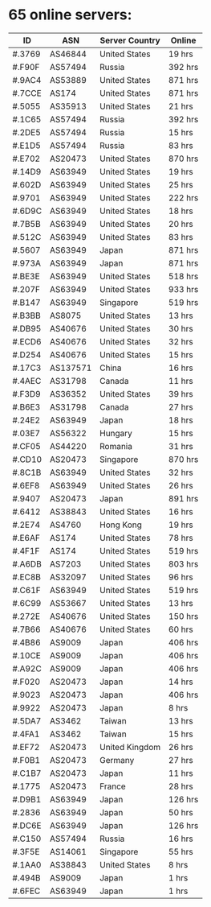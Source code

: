# 65 online servers:

| ID | ASN | Server Country | Online |
| ------ | ------ | ------ | ------ |
| #.3769 | AS46844 | United States | 19 hrs |
| #.F90F | AS57494 | Russia | 392 hrs |
| #.9AC4 | AS53889 | United States | 871 hrs |
| #.7CCE | AS174 | United States | 871 hrs |
| #.5055 | AS35913 | United States | 21 hrs |
| #.1C65 | AS57494 | Russia | 392 hrs |
| #.2DE5 | AS57494 | Russia | 15 hrs |
| #.E1D5 | AS57494 | Russia | 83 hrs |
| #.E702 | AS20473 | United States | 870 hrs |
| #.14D9 | AS63949 | United States | 19 hrs |
| #.602D | AS63949 | United States | 25 hrs |
| #.9701 | AS63949 | United States | 222 hrs |
| #.6D9C | AS63949 | United States | 18 hrs |
| #.7B5B | AS63949 | United States | 20 hrs |
| #.512C | AS63949 | United States | 83 hrs |
| #.5607 | AS63949 | Japan | 871 hrs |
| #.973A | AS63949 | Japan | 871 hrs |
| #.BE3E | AS63949 | United States | 518 hrs |
| #.207F | AS63949 | United States | 933 hrs |
| #.B147 | AS63949 | Singapore | 519 hrs |
| #.B3BB | AS8075 | United States | 13 hrs |
| #.DB95 | AS40676 | United States | 30 hrs |
| #.ECD6 | AS40676 | United States | 32 hrs |
| #.D254 | AS40676 | United States | 15 hrs |
| #.17C3 | AS137571 | China | 16 hrs |
| #.4AEC | AS31798 | Canada | 11 hrs |
| #.F3D9 | AS36352 | United States | 39 hrs |
| #.B6E3 | AS31798 | Canada | 27 hrs |
| #.24E2 | AS63949 | Japan | 18 hrs |
| #.03E7 | AS56322 | Hungary | 15 hrs |
| #.CF05 | AS44220 | Romania | 31 hrs |
| #.CD10 | AS20473 | Singapore | 870 hrs |
| #.8C1B | AS63949 | United States | 32 hrs |
| #.6EF8 | AS63949 | United States | 26 hrs |
| #.9407 | AS20473 | Japan | 891 hrs |
| #.6412 | AS38843 | United States | 16 hrs |
| #.2E74 | AS4760 | Hong Kong | 19 hrs |
| #.E6AF | AS174 | United States | 78 hrs |
| #.4F1F | AS174 | United States | 519 hrs |
| #.A6DB | AS7203 | United States | 803 hrs |
| #.EC8B | AS32097 | United States | 96 hrs |
| #.C61F | AS63949 | United States | 519 hrs |
| #.6C99 | AS53667 | United States | 13 hrs |
| #.272E | AS40676 | United States | 150 hrs |
| #.7B66 | AS40676 | United States | 60 hrs |
| #.4B86 | AS9009 | Japan | 406 hrs |
| #.10CE | AS9009 | Japan | 406 hrs |
| #.A92C | AS9009 | Japan | 406 hrs |
| #.F020 | AS20473 | Japan | 14 hrs |
| #.9023 | AS20473 | Japan | 406 hrs |
| #.9922 | AS20473 | Japan | 8 hrs |
| #.5DA7 | AS3462 | Taiwan | 13 hrs |
| #.4FA1 | AS3462 | Taiwan | 15 hrs |
| #.EF72 | AS20473 | United Kingdom | 26 hrs |
| #.F0B1 | AS20473 | Germany | 27 hrs |
| #.C1B7 | AS20473 | Japan | 11 hrs |
| #.1775 | AS20473 | France | 28 hrs |
| #.D9B1 | AS63949 | Japan | 126 hrs |
| #.2836 | AS63949 | Japan | 50 hrs |
| #.DC6E | AS63949 | Japan | 126 hrs |
| #.C150 | AS57494 | Russia | 16 hrs |
| #.3F5E | AS14061 | Singapore | 55 hrs |
| #.1AA0 | AS38843 | United States | 8 hrs |
| #.494B | AS9009 | Japan | 1 hrs |
| #.6FEC | AS63949 | Japan | 1 hrs |

